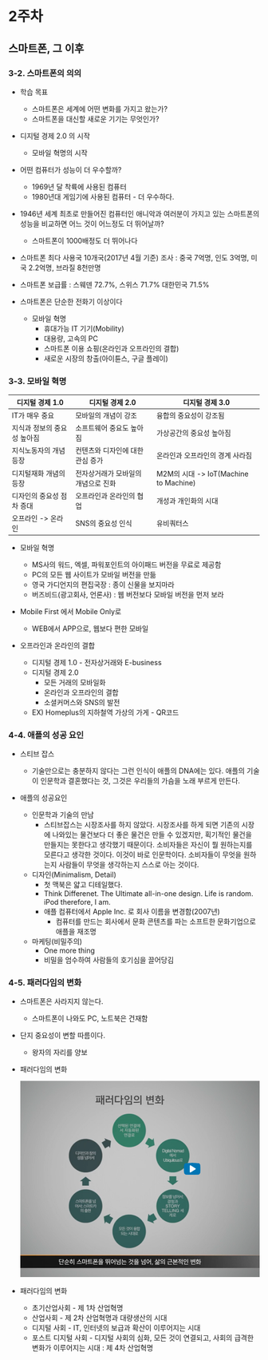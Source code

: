 # 2주차



## 스마트폰, 그 이후



### 3-2. 스마트폰의 의의

- 학습 목표

  - 스마트폰은 세계에 어떤 변화를 가지고 왔는가?
  - 스마트폰을 대신할 새로운 기기는 무엇인가?
- 디지털 경제 2.0 의 시작
  - 모바일 혁명의 시작
- 어떤 컴퓨터가 성능이 더 우수할까?
  - 1969년 달 착륙에 사용된 컴퓨터
  - 1980년대 게임기에 사용된 컴퓨터 -  더 우수하다.
- 1946년 세계 최초로 만들어진 컴퓨터인 애니악과 여러분이 가지고 있는 스마트폰의 성능을 비교하면 어느 것이 어느정도 더 뛰어날까?
  - 스마트폰이 1000배정도 더 뛰어나다

- 스마트폰 최다 사용국 10개국(2017년 4월 기준) 조사 : 중국 7억명, 인도 3억명, 미국 2.2억명, 브라질 8천만명
- 스마트폰 보급률 : 스웨덴 72.7%, 스위스 71.7% 대한민국 71.5%

- 스마트폰은 단순한 전화기 이상이다
  - 모바일 혁명
    - 휴대가능 IT 기기(Mobility)
    - 대용량, 고속의 PC
    - 스마트폰 이용 쇼핑(온라인과 오프라인의 결합)
    - 새로운 시장의 창출(아이튠스, 구글 플레이)

### 3-3. 모바일 혁명

| 디지털 경제 1.0             | 디지털 경제 2.0                     | 디지털 경제 3.0                       |
| --------------------------- | ----------------------------------- | ------------------------------------- |
| IT가 매우 중요              | 모바일의 개념이 강조                | 융합의 중요성이 강조됨                |
| 지식과 정보의 중요성 높아짐 | 소프트웨어 중요도 높아짐            | 가상공간의 중요성 높아짐              |
| 지식노동자의 개념 등장      | 컨텐츠와 디자인에 대한 관심 증가    | 온라인과 오프라인의 경계 사라짐       |
| 디지털재화 개념의 등장      | 전자상거래가 모바일의 개념으로 진화 | M2M의 시대 -> IoT(Machine to Machine) |
| 디자인의 중요성 점차 증대   | 오프라인과 온라인의 협업            | 개성과 개인화의 시대                  |
| 오프라인 -> 온라인          | SNS의 중요성 인식                   | 유비쿼터스                            |

- 모바일 혁명
  - MS사의 워드, 엑셀, 파워포인트의 아이패드 버전을 무료로 제공함
  - PC의 모든 웹 사이트가 모바일 버전을 만듦
  - 영국 가디언지의 편집국장 : 종이 신물을 보지마라
  - 버즈비드(광고회사, 언론사) : 웹 버전보다 모바일 버전을 먼저 보라

- Mobile First 에서 Mobile Only로
  - WEB에서 APP으로, 웹보다 편한 모바일

- 오프라인과 온라인의 결합
  - 디지털 경제 1.0 - 전자상거래와 E-business
  - 디지털 경제 2.0 
    - 모든 거래의 모바일화
    - 온라인과 오프라인의 결합
    - 소셜커머스와 SNS의 발전
  - EX) Homeplus의 지하철역 가상의 가게 - QR코드 

### 4-4. 애플의 성공 요인

- 스티브 잡스
  - 기술만으로는 충분하지 않다는 그런 인식이 애플의 DNA에는 있다. 애플의 기술이 인문학과 결혼했다는 것, 그것은 우리들의 가슴을 노래 부르게 만든다.

- 애플의 성공요인
  - 인문학과 기술의 만남
    - 스티브잡스는 시장조사를 하지 않았다. 시장조사를 하게 되면 기존의 시장에 나와있는 물건보다 더 좋은 물건은 만들 수 있겠지만, 획기적인 물건을 만들지는 못한다고 생각했기 때문이다. 소비자들은 자신이 뭘 원하는지를 모른다고 생각한 것이다. 이것이 바로 인문학이다. 소비자들이 무엇을 원하는지 사람들이 무엇을 생각하는지 스스로 아는 것이다.
  - 디자인(Minimalism, Detail)
    - 첫 맥북은 얇고 디테일했다.
    - Think Differenet. The Ultimate all-in-one design. Life is random. iPod therefore, I am.
    - 애플 컴퓨터에서 Apple Inc. 로 회사 이름을 변경함(2007년)
      - 컴퓨터를 만드는 회사에서 문화 콘텐츠를 파는 소프트한 문화기업으로 애플을 재조명
  - 마케팅(비밀주의)
    - One more thing
    - 비밀을 엄수하여 사람들의 호기심을 끌어당김

### 4-5. 패러다임의 변화

- 스마트폰은 사라지지 않는다.
  - 스마트폰이 나와도 PC, 노트북은 건재함
- 단지 중요성이 변할 따름이다.
  - 왕자의 자리를 양보

- 패러다임의 변화

  ![캡처](md-images/%EC%BA%A1%EC%B2%98-1632124526308.PNG)

- 패러다임의 변화
  - 초기산업사회 - 제 1차 산업혁명
  - 산업사회 - 제 2차 산업혁명과 대량생산의 시대
  - 디지털 사회 - IT, 인터넷의 보급과 확산이 이루어지는 시대
  - 포스트 디지털 사회 - 디지털 사회의 심화, 모든 것이 연결되고, 사회의 급격한 변화가 이루어지는 시대 : 제 4차 산업혁명

